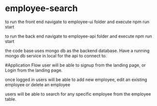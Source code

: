 # employee-search

to run the front end navigate to employee-ui folder and execute npm run start

to run the back end navigate to employee-api folder and execute npm run start

the code base uses mongo db as the backend database. Have a running mongo db service in local for the api to connect to.


#Application Flow
user will be able to signup from the landing page, or Login from the landing page.

once logged in users will be able to add new employee, edit an existing employee or delete an employee

users will be able to search for any specific employee from the employee table.
